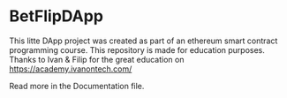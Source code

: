 # BetFlipDApp
 
This litte DApp project was created as part of an ethereum smart contract programming course. This repository is made for education purposes. Thanks to Ivan & Filip for the great education on https://academy.ivanontech.com/

Read more in the Documentation file. 
